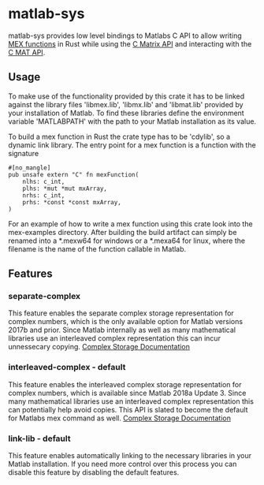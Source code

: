 # matlab-sys
matlab-sys provides low level bindings to Matlabs C API to allow writing [MEX functions](https://de.mathworks.com/help/matlab/call-mex-files-1.html?s_tid=CRUX_lftnav) in Rust while using the [C Matrix API](https://de.mathworks.com/help/matlab/cc-mx-matrix-library.html?s_tid=CRUX_lftnav) and interacting with the [C MAT API](https://de.mathworks.com/help/matlab/matlab-c-api-to-read-mat-file-data.html?s_tid=CRUX_lftnav).  

## Usage
To make use of the functionality provided by this crate it has to be linked against the library files 'libmex.lib', 'libmx.lib' and 'libmat.lib' provided by your installation of Matlab. To find these libraries define the environment variable 'MATLABPATH' with the path to your Matlab installation as its value.  

To build a mex function in Rust the crate type has to be 'cdylib', so a dynamic link library. The entry point for a mex function is a function with the signature 
```
#[no_mangle]
pub unsafe extern "C" fn mexFunction(
    nlhs: c_int,
    plhs: *mut *mut mxArray,
    nrhs: c_int,
    prhs: *const *const mxArray,
)
```
For an example of how to write a mex function using this crate look into the mex-examples directory. 
After building the build artifact can simply be renamed into a *.mexw64 for windows or a *.mexa64 for linux, where the filename is the name of the function callable in Matlab.

## Features
### separate-complex  
This feature enables the separate complex storage representation for complex numbers, which is the only available option for Matlab versions 2017b and prior. Since Matlab internally as well as many mathematical libraries use an interleaved complex representation this can incur unnessecary copying. [Complex Storage Documentation]
### interleaved-complex - default  
This feature enables the interleaved complex storage representation for complex numbers, which is available since Matlab 2018a Update 3. Since many mathematical libraries use an interleaved complex representation this can potentially help avoid copies. This API is slated to become the default for Matlabs mex command as well. [Complex Storage Documentation]
### link-lib - default  
This feature enables automatically linking to the necessary libraries in your Matlab installation. If you need more control over this process you can disable this feature by disabling the default features.



[Complex Storage Documentation]: https://de.mathworks.com/help/matlab/matlab_external/matlab-support-for-interleaved-complex.html